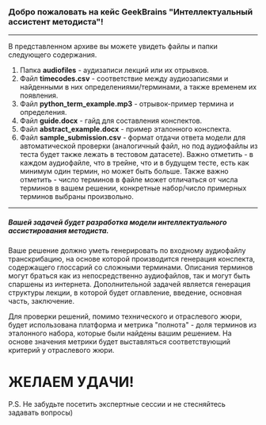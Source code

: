 ### Добро пожаловать на кейс GeekBrains "Интеллектуальный ассистент методиста"!
*** 
В представленном архиве вы можете увидеть файлы и папки следующего содержания.

1. Папка **audiofiles** - аудизаписи лекций или их отрывков.
2. Файл **timecodes.csv** - соответствие между аудиозаписями и найденными в них определениями/терминами, а также временем их появления.
3. Файл **python_term_example.mp3** - отрывок-пример термина и определения.
4. Файл **guide.docx** - гайд для составления конспектов.
5. Файл **abstract_example.docx** - пример эталонного конспекта.
6. Файл **sample_submission.csv** - формат отдачи ответа модели для автоматической проверки (аналогичный файл, но под аудиофайлы из теста будет также лежать в тестовом датасете). Важно отметить - в каждом аудиофайле, что в трейне, что и в будущем тесте, есть как минимум один термин, но может быть больше. Также важно отметить - число терминов в файле может отличаться от числа терминов в вашем решении, конкретные набор/число примерных терминов выбраны произвольно.

***

##### Вашей задачей будет разработка модели интеллектуального ассистирования методиста.

Ваше решение должно уметь генерировать по входному аудиофайлу транскрибацию, на основе которой производится генерация конспекта, содержащего глоссарий со сложными терминами. Описания терминов могут браться как из непосредственно аудиофайлов, так и могут быть спаршены из интернета. Дополнительной задачей является генерация структуры лекции, в которой будет оглавление, введение, основная часть, заключение.

Для проверки решений, помимо технического и отраслевого жюри, будет использована платформа и метрика "полнота" - доля терминов из эталонного набора, которые были найдены вашим решением. На основе значения метрики будет выставляться соответствующий критерий у отраслевого жюри.  

# ЖЕЛАЕМ УДАЧИ!

P.S. Не забудьте посетить экспертные сессии и не стесняйтесь задавать вопросы)